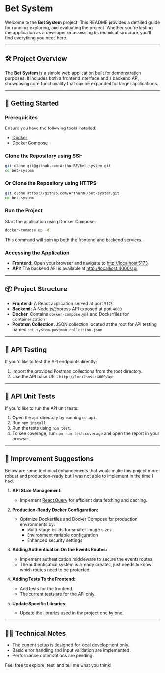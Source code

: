 # Bet System

Welcome to the **Bet System** project! This README provides a detailed guide for running, exploring, and evaluating the project. Whether you're testing the application as a developer or assessing its technical structure, you'll find everything you need here.

---

## 🛠 Project Overview
The **Bet System** is a simple web application built for demonstration purposes. It includes both a frontend interface and a backend API, showcasing core functionality that can be expanded for larger applications.

---

## 🚀 Getting Started

### Prerequisites
Ensure you have the following tools installed:
- [Docker](https://www.docker.com/)  
- [Docker Compose](https://docs.docker.com/compose/)  

### Clone the Repository using SSH
```bash
git clone git@github.com:ArthurRF/bet-system.git
cd bet-system
```

### Or Clone the Repository using HTTPS
```bash
git clone https://github.com/ArthurRF/bet-system.git
cd bet-system
```

### Run the Project
Start the application using Docker Compose:
```bash
docker-compose up -d
```
This command will spin up both the frontend and backend services.

### Accessing the Application
- **Frontend:** Open your browser and navigate to [http://localhost:5173](http://localhost:5173)  
- **API:** The backend API is available at [http://localhost:4000/api](http://localhost:4000/api)

---

## 📦 Project Structure
- **Frontend:** A React application served at port `5173`  
- **Backend:** A Node.js/Express API exposed at port `4000`  
- **Docker:** Contains `docker-compose.yml` and Dockerfiles for containerization  
- **Postman Collection:** JSON collection located at the root for API testing named `bet-system.postman_collection.json`

---

## 🔧 API Testing
If you'd like to test the API endpoints directly:
1. Import the provided Postman collections from the root directory.
2. Use the API base URL: `http://localhost:4000/api`

---

## 🔧 API Unit Tests
If you'd like to run the API unit tests:
1. Open the `api` directory by running `cd api`.
2. Run `npm install`
3. Run the tests using `npm test`.
4. To see coverage, run `npm run test:coverage` and open the report in your browser.

---

## 🌟 Improvement Suggestions
Below are some technical enhancements that would make this project more robust and production-ready but I was not able to implement in the time I had:

1. **API State Management:**
   - Implement [React Query](https://react-query.tanstack.com/) for efficient data fetching and caching.

2. **Production-Ready Docker Configuration:**
   - Optimize Dockerfiles and Docker Compose for production environments by:  
     - Multi-stage builds for smaller image sizes  
     - Environment variable configuration  
     - Enhanced security settings

3. **Adding Authentication On the Events Routes:**
	 - Implement authentication middleware to secure the events routes.
	 - The authentication system is already created, just needs to know which routes need to be protected.

4. **Adding Tests To the Frontend:**
	 - Add tests for the frontend.
	 - The current tests are for the API only.

5. **Update Specific Libraries:**
	 - Update the libraries used in the project one by one.

---

## 🧑‍💻 Technical Notes
- The current setup is designed for local development only.
- Basic error handling and input validation are implemented.
- Performance optimizations are pending.

Feel free to explore, test, and tell me what you think!